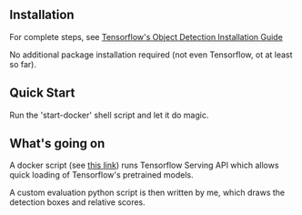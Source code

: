 ## Installation
For complete steps, see [Tensorflow's Object Detection Installation Guide](https://github.com/tensorflow/models/blob/master/research/object_detection/g3doc/installation.md)

No additional package installation required (not even Tensorflow, ot at least so far). 

## Quick Start
Run the 'start-docker' shell script and let it do magic. 

## What's going on 
A docker script (see [this link](https://medium.com/@pierrepaci/deploy-tensorflow-object-detection-model-in-less-than-5-minutes-604e6bb0bb04)) runs Tensorflow Serving API which allows quick loading of Tensorflow's pretrained models. 

A custom evaluation python script is then written by me, which draws the detection boxes and relative scores. 